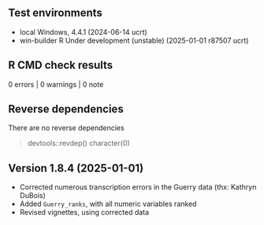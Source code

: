 ## Test environments
* local Windows, 4.4.1 (2024-06-14 ucrt)
* win-builder R Under development (unstable) (2025-01-01 r87507 ucrt)

## R CMD check results

0 errors | 0 warnings | 0 note


## Reverse dependencies

There are no reverse dependencies

> devtools::revdep()
character(0)

## Version 1.8.4 (2025-01-01)

* Corrected numerous transcription errors in the Guerry data (thx: Kathryn DuBois)
* Added `Guerry_ranks`, with all numeric variables ranked
* Revised vignettes, using corrected data


